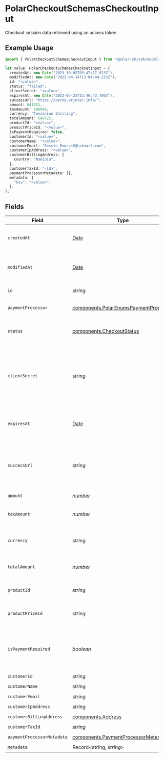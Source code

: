 # PolarCheckoutSchemasCheckoutInput

Checkout session data retrieved using an access token.

## Example Usage

```typescript
import { PolarCheckoutSchemasCheckoutInput } from "@polar-sh/sdk/models/components";

let value: PolarCheckoutSchemasCheckoutInput = {
  createdAt: new Date("2023-10-05T05:47:27.023Z"),
  modifiedAt: new Date("2022-04-14T13:04:44.229Z"),
  id: "<value>",
  status: "failed",
  clientSecret: "<value>",
  expiresAt: new Date("2023-07-25T15:46:43.780Z"),
  successUrl: "https://perky-printer.info/",
  amount: 641831,
  taxAmount: 108040,
  currency: "Tanzanian Shilling",
  totalAmount: 680725,
  productId: "<value>",
  productPriceId: "<value>",
  isPaymentRequired: false,
  customerId: "<value>",
  customerName: "<value>",
  customerEmail: "Bessie_Pouros9@hotmail.com",
  customerIpAddress: "<value>",
  customerBillingAddress: {
    country: "Namibia",
  },
  customerTaxId: "<id>",
  paymentProcessorMetadata: {},
  metadata: {
    "key": "<value>",
  },
};
```

## Fields

| Field                                                                                          | Type                                                                                           | Required                                                                                       | Description                                                                                    |
| ---------------------------------------------------------------------------------------------- | ---------------------------------------------------------------------------------------------- | ---------------------------------------------------------------------------------------------- | ---------------------------------------------------------------------------------------------- |
| `createdAt`                                                                                    | [Date](https://developer.mozilla.org/en-US/docs/Web/JavaScript/Reference/Global_Objects/Date)  | :heavy_check_mark:                                                                             | Creation timestamp of the object.                                                              |
| `modifiedAt`                                                                                   | [Date](https://developer.mozilla.org/en-US/docs/Web/JavaScript/Reference/Global_Objects/Date)  | :heavy_check_mark:                                                                             | Last modification timestamp of the object.                                                     |
| `id`                                                                                           | *string*                                                                                       | :heavy_check_mark:                                                                             | The ID of the object.                                                                          |
| `paymentProcessor`                                                                             | [components.PolarEnumsPaymentProcessor](../../models/components/polarenumspaymentprocessor.md) | :heavy_check_mark:                                                                             | Payment processor used.                                                                        |
| `status`                                                                                       | [components.CheckoutStatus](../../models/components/checkoutstatus.md)                         | :heavy_check_mark:                                                                             | Status of the checkout session.                                                                |
| `clientSecret`                                                                                 | *string*                                                                                       | :heavy_check_mark:                                                                             | Client secret used to update and complete the checkout session from the client.                |
| `expiresAt`                                                                                    | [Date](https://developer.mozilla.org/en-US/docs/Web/JavaScript/Reference/Global_Objects/Date)  | :heavy_check_mark:                                                                             | Expiration date and time of the checkout session.                                              |
| `successUrl`                                                                                   | *string*                                                                                       | :heavy_check_mark:                                                                             | URL where the customer will be redirected after a successful payment.                          |
| `amount`                                                                                       | *number*                                                                                       | :heavy_check_mark:                                                                             | N/A                                                                                            |
| `taxAmount`                                                                                    | *number*                                                                                       | :heavy_check_mark:                                                                             | Computed tax amount to pay in cents.                                                           |
| `currency`                                                                                     | *string*                                                                                       | :heavy_check_mark:                                                                             | Currency code of the checkout session.                                                         |
| `totalAmount`                                                                                  | *number*                                                                                       | :heavy_check_mark:                                                                             | Total amount to pay in cents.                                                                  |
| `productId`                                                                                    | *string*                                                                                       | :heavy_check_mark:                                                                             | ID of the product to checkout.                                                                 |
| `productPriceId`                                                                               | *string*                                                                                       | :heavy_check_mark:                                                                             | ID of the product price to checkout.                                                           |
| `isPaymentRequired`                                                                            | *boolean*                                                                                      | :heavy_check_mark:                                                                             | Whether the checkout requires payment. Useful to detect free products.                         |
| `customerId`                                                                                   | *string*                                                                                       | :heavy_check_mark:                                                                             | N/A                                                                                            |
| `customerName`                                                                                 | *string*                                                                                       | :heavy_check_mark:                                                                             | N/A                                                                                            |
| `customerEmail`                                                                                | *string*                                                                                       | :heavy_check_mark:                                                                             | N/A                                                                                            |
| `customerIpAddress`                                                                            | *string*                                                                                       | :heavy_check_mark:                                                                             | N/A                                                                                            |
| `customerBillingAddress`                                                                       | [components.Address](../../models/components/address.md)                                       | :heavy_check_mark:                                                                             | N/A                                                                                            |
| `customerTaxId`                                                                                | *string*                                                                                       | :heavy_check_mark:                                                                             | N/A                                                                                            |
| `paymentProcessorMetadata`                                                                     | [components.PaymentProcessorMetadata](../../models/components/paymentprocessormetadata.md)     | :heavy_check_mark:                                                                             | N/A                                                                                            |
| `metadata`                                                                                     | Record<string, *string*>                                                                       | :heavy_check_mark:                                                                             | N/A                                                                                            |